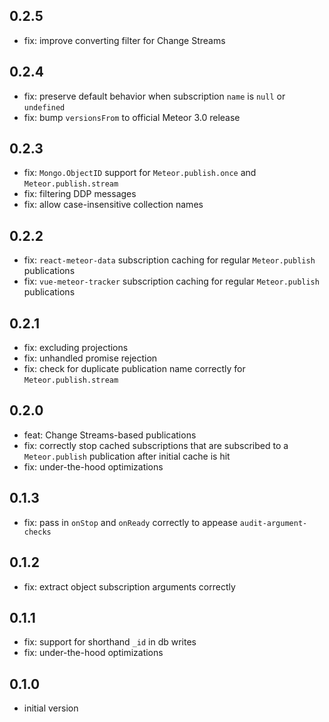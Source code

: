 ## 0.2.5
* fix: improve converting filter for Change Streams

## 0.2.4
* fix: preserve default behavior when subscription `name` is `null` or `undefined`
* fix: bump `versionsFrom` to official Meteor 3.0 release

## 0.2.3
* fix: `Mongo.ObjectID` support for `Meteor.publish.once` and `Meteor.publish.stream`
* fix: filtering DDP messages
* fix: allow case-insensitive collection names

## 0.2.2
* fix: `react-meteor-data` subscription caching for regular `Meteor.publish` publications
* fix: `vue-meteor-tracker` subscription caching for regular `Meteor.publish` publications

## 0.2.1
* fix: excluding projections
* fix: unhandled promise rejection
* fix: check for duplicate publication name correctly for `Meteor.publish.stream`

## 0.2.0
* feat: Change Streams-based publications
* fix: correctly stop cached subscriptions that are subscribed to a `Meteor.publish` publication after initial cache is hit
* fix: under-the-hood optimizations

## 0.1.3
* fix: pass in `onStop` and `onReady` correctly to appease `audit-argument-checks`

## 0.1.2
* fix: extract object subscription arguments correctly

## 0.1.1
* fix: support for shorthand `_id` in db writes
* fix: under-the-hood optimizations

## 0.1.0
* initial version
